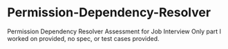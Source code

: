 # Permission-Dependency-Resolver
Permission Dependency Resolver Assessment for Job Interview
Only part I worked on provided, no spec, or test cases provided.
